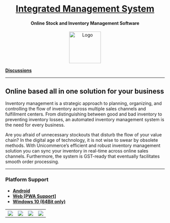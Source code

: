 <a href="https://ims.erratums.com"><h1 align="center">Integrated Management System</h1></a>
<h4 align="center">Online Stock and Inventory Management Software</h4>
<p></p>

<p align="center">
    <a href="https://ims.erratums.com"><img alt="Logo" src="https://raw.githubusercontent.com/wiki/Erratums/ims-support/images/ims-logo.png" width="100"></a>    
</p>

<b><a href="https://github.com/Erratums/ims-support/discussions">Discussions</a></b>

---    

## Online based all in one solution for your business 
Inventory management is a strategic approach to planning, organizing, and controlling the flow of inventory across multiple sales channels and fulfillment centers. From distinguishing between good and bad inventory to preventing inventory losses, an automated inventory management system is the need for every business.      

Are you afraid of unnecessary stockouts that disturb the flow of your value chain? In the digital age of technology, it is not wise to swear by obsolete methods. With Unicommerce’s efficient and robust inventory management solution you can sync your inventory in real-time across online sales channels. Furthermore, the system is GST-ready that eventually facilitates smooth order processing. 

---

### **Platform Support**
- **[Android](https://play.google.com/store/apps/details?id=com.es.ims.main)**
- **[Web [PWA Support]](https://ims.esapps.in)** 
- **[Windows 10 (64Bit only)](https://ims.esapps.in/about)**

<table>
    <tr>
        <th>
            <a href="https://raw.githubusercontent.com/wiki/Erratums/ims-support/images/ims-wall-1.jpg"><img src="https://raw.githubusercontent.com/wiki/Erratums/ims-support/images/ims-wall-1.jpg"></a>
        </th>
        <th>
            <a href="https://raw.githubusercontent.com/wiki/Erratums/ims-support/images/ims-login.png"><img src="https://raw.githubusercontent.com/wiki/Erratums/ims-support/images/ims-login.png"></a>
        </th>
        <th>
            <a href="https://raw.githubusercontent.com/wiki/Erratums/ims-support/images/ims-home-page.png"><img src="https://raw.githubusercontent.com/wiki/Erratums/ims-support/images/ims-home-page.png"></a>
        </th>
        <th>
            <a href="https://raw.githubusercontent.com/wiki/Erratums/ims-support/images/ims-user-group.png"><img src="https://raw.githubusercontent.com/wiki/Erratums/ims-support/images/ims-user-group.png"></a>
        </th>
    </tr>
</table>
